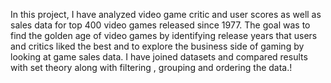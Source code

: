 In this project, I have analyzed video game critic and user scores as well as sales data for top 400 video games released since 1977. 
The goal was to find the golden age of video games by identifying release years that users and critics liked the best and to explore the business side of gaming by looking at game sales data. 
I have joined datasets and compared results with set theory along with filtering , grouping and ordering the data.!
